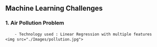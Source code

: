 ## Machine Learning Challenges
### 1. Air Pollution Problem
        - Technology used : Linear Regression with multiple features
    <img src="./Images/pollution.jpg">